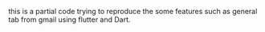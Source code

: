 this is a partial code trying to reproduce the some features such as general tab from gmail using flutter and Dart. 
